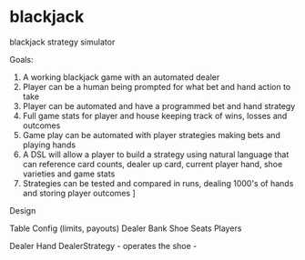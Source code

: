 # blackjack
blackjack strategy simulator

Goals:

1. A working blackjack game with an automated dealer
2. Player can be a human being prompted for what bet and hand action to take
3. Player can be automated and have a programmed bet and hand strategy
4. Full game stats for player and house keeping track of wins, losses and outcomes
5. Game play can be automated with player strategies making bets and playing hands
6. A DSL will allow a player to build a strategy using natural language that can
   reference card counts, dealer up card, current player hand, shoe varieties and game stats
7. Strategies can be tested and compared in runs, dealing 1000's of hands and storing player outcomes
]



Design

  Table
    Config (limits, payouts)
    Dealer 
    Bank
    Shoe
    Seats
    Players


  Dealer
    Hand
    DealerStrategy
      - operates the shoe
      - 


